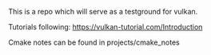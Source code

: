 This is a repo which will serve as a testground for vulkan.

Tutorials following:
https://vulkan-tutorial.com/Introduction

Cmake notes can be found in projects/cmake_notes